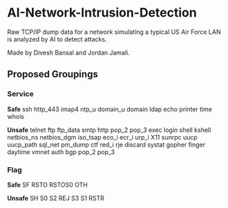 # AI-Network-Intrusion-Detection

Raw TCP/IP dump data for a network simulating a typical US Air Force LAN is analyzed by AI to detect attacks.

Made by Divesh Bansal and Jordan Jamali.



## Proposed Groupings

### Service

**Safe**
ssh
http_443
imap4
ntp_u
domain_u
domain
ldap
echo
printer
time
whois

**Unsafe**
telnet
ftp
ftp_data
smtp
http
pop_2
pop_3
exec
login
shell
kshell
netbios_ns
netbios_dgm
iso_tsap
eco_i
ecr_i
urp_i
X11
sunrpc
uucp
uucp_path
sql_net
pm_dump
ctf
red_i
rje
discard
systat
gopher
finger
daytime
vmnet
auth
bgp
pop_2
pop_3

### Flag

**Safe**
SF
RSTO
RSTOS0
OTH

**Unsafe**
SH
S0
S2
REJ
S3
S1
RSTR

